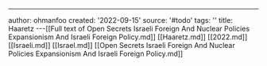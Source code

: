 ---
author: ohmanfoo
created: '2022-09-15'
source: '#todo'
tags: ''
title: Haaretz
---[[Full text of Open Secrets Israeli Foreign And Nuclear Policies Expansionism And Israeli Foreign Policy.md]]
[[Haaretz.md]]
[[2022.md]]
[[Israeli.md]]
[[Israel.md]]
[[Open Secrets Israeli Foreign And Nuclear Policies Expansionism And Israeli Foreign Policy.md]]
